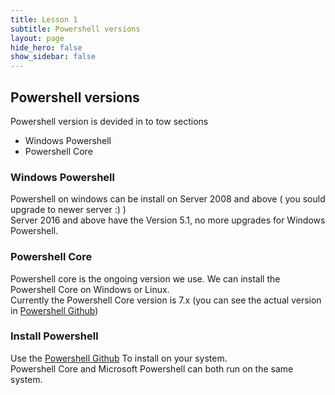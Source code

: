 ```yaml
---
title: Lesson 1
subtitle: Powershell versions
layout: page
hide_hero: false
show_sidebar: false
---
```

## Powershell versions
Powershell version is devided in to tow sections
* Windows Powershell
* Powershell Core

### Windows Powershell
Powershell on windows can be install on Server 2008 and above ( you sould upgrade to newer server :) )\
Server 2016 and above have the Version 5.1, no more upgrades for Windows Powershell.

### Powershell Core
Powershell core is the ongoing version we use.
We can install the Powershell Core on Windows or Linux.\
Currently the Powershell Core version is 7.x (you can see the actual version in [Powershell Github](https://github.com/PowerShell/PowerShell))

### Install Powershell
Use the [Powershell Github](https://github.com/PowerShell/PowerShell) To install on your system.\
Powershell Core and Microsoft Powershell can both run on the same system.
